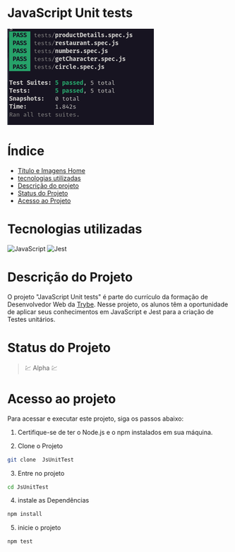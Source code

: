 # JavaScript Unit tests

![JavaScript Unit tests](readme/cardProject/main.png)

# Índice

* [Título e Imagens Home](#javascript-unit-tests)
* [tecnologias utilizadas](#tecnologias-utilizadas)
* [Descrição do projeto](#descrição-do-projeto)
* [Status do Projeto](#status-do-projeto)
* [Acesso ao Projeto](#acesso-ao-projeto)

# Tecnologias utilizadas

![JavaScript](https://img.shields.io/badge/javascript-%23323330.svg?style=for-the-badge&logo=javascript&logoColor=%23F7DF1E)
![Jest](https://img.shields.io/badge/-jest-%23C21325?style=for-the-badge&logo=jest&logoColor=white)

# Descrição do Projeto

O projeto "JavaScript Unit tests" é parte do currículo da formação de Desenvolvedor Web da [Trybe](https://www.betrybe.com/). Nesse projeto, os alunos têm a oportunidade de aplicar seus conhecimentos em JavaScript e Jest para a criação de Testes unitários.

# Status do Projeto

> 💹 Alpha 💹

# Acesso ao projeto

Para acessar e executar este projeto, siga os passos abaixo:

1. Certifique-se de ter o Node.js e o npm instalados em sua máquina.

2. Clone o Projeto

```bash
git clone  JsUnitTest
```

3. Entre no projeto

```bash
cd JsUnitTest
```

4. instale as Dependências

```bash
npm install
```

5. inicie o projeto

```bash
npm test
```
